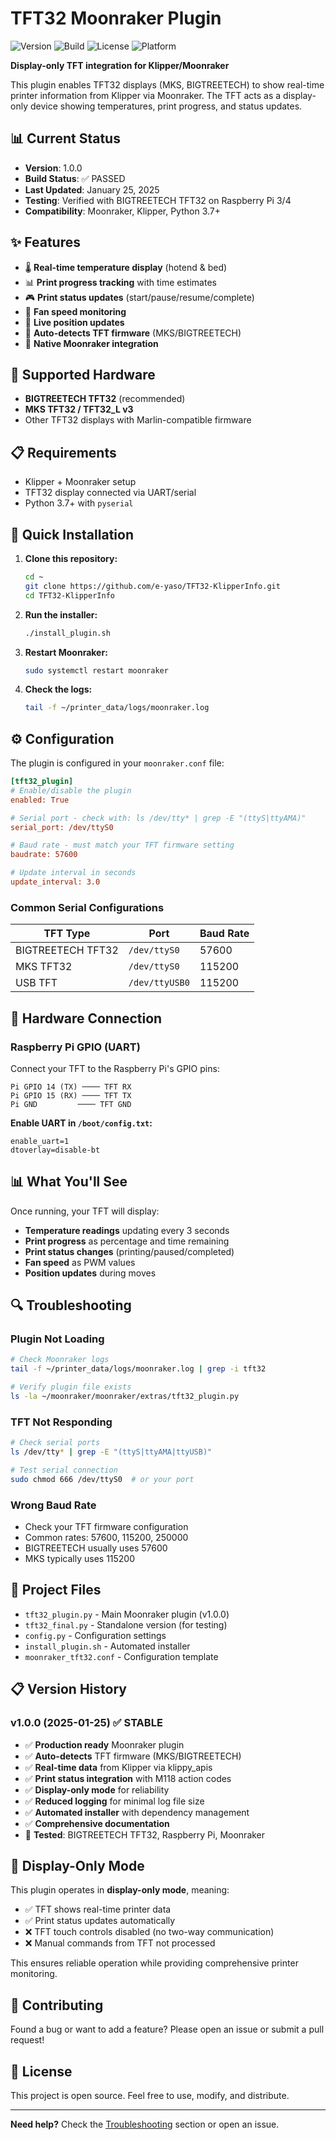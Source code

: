 # TFT32 Moonraker Plugin

![Version](https://img.shields.io/badge/Version-1.0.0-blue.svg)
![Build](https://img.shields.io/badge/Build-PASSED-brightgreen.svg)
![License](https://img.shields.io/badge/License-MIT-yellow.svg)
![Platform](https://img.shields.io/badge/Platform-Raspberry%20Pi-red.svg)

**Display-only TFT integration for Klipper/Moonraker**

This plugin enables TFT32 displays (MKS, BIGTREETECH) to show real-time printer information from Klipper via Moonraker. The TFT acts as a display-only device showing temperatures, print progress, and status updates.

## 📊 Current Status

- **Version**: 1.0.0
- **Build Status**: ✅ PASSED
- **Last Updated**: January 25, 2025
- **Testing**: Verified with BIGTREETECH TFT32 on Raspberry Pi 3/4
- **Compatibility**: Moonraker, Klipper, Python 3.7+

## ✨ Features

- 🌡️ **Real-time temperature display** (hotend & bed)
- 📊 **Print progress tracking** with time estimates  
- 🎮 **Print status updates** (start/pause/resume/complete)
- 💨 **Fan speed monitoring**
- 📍 **Live position updates**
- 🔧 **Auto-detects TFT firmware** (MKS/BIGTREETECH)
- 🚀 **Native Moonraker integration**

## 🔌 Supported Hardware

- **BIGTREETECH TFT32** (recommended)
- **MKS TFT32 / TFT32_L v3**
- Other TFT32 displays with Marlin-compatible firmware

## 📋 Requirements

- Klipper + Moonraker setup
- TFT32 display connected via UART/serial
- Python 3.7+ with `pyserial`

## 🚀 Quick Installation

1. **Clone this repository:**
   ```bash
   cd ~
   git clone https://github.com/e-yaso/TFT32-KlipperInfo.git
   cd TFT32-KlipperInfo
   ```

2. **Run the installer:**
   ```bash
   ./install_plugin.sh
   ```

3. **Restart Moonraker:**
   ```bash
   sudo systemctl restart moonraker
   ```

4. **Check the logs:**
   ```bash
   tail -f ~/printer_data/logs/moonraker.log
   ```

## ⚙️ Configuration

The plugin is configured in your `moonraker.conf` file:

```ini
[tft32_plugin]
# Enable/disable the plugin
enabled: True

# Serial port - check with: ls /dev/tty* | grep -E "(ttyS|ttyAMA)"
serial_port: /dev/ttyS0

# Baud rate - must match your TFT firmware setting
baudrate: 57600

# Update interval in seconds
update_interval: 3.0
```

### Common Serial Configurations

| TFT Type | Port | Baud Rate |
|----------|------|-----------|
| BIGTREETECH TFT32 | `/dev/ttyS0` | 57600 |
| MKS TFT32 | `/dev/ttyS0` | 115200 |
| USB TFT | `/dev/ttyUSB0` | 115200 |

## 🔧 Hardware Connection

### Raspberry Pi GPIO (UART)

Connect your TFT to the Raspberry Pi's GPIO pins:

```
Pi GPIO 14 (TX) ──── TFT RX
Pi GPIO 15 (RX) ──── TFT TX  
Pi GND         ──── TFT GND
```

**Enable UART in `/boot/config.txt`:**
```
enable_uart=1
dtoverlay=disable-bt
```

## 📊 What You'll See

Once running, your TFT will display:

- **Temperature readings** updating every 3 seconds
- **Print progress** as percentage and time remaining
- **Print status changes** (printing/paused/completed)
- **Fan speed** as PWM values
- **Position updates** during moves

## 🔍 Troubleshooting

### Plugin Not Loading
```bash
# Check Moonraker logs
tail -f ~/printer_data/logs/moonraker.log | grep -i tft32

# Verify plugin file exists
ls -la ~/moonraker/moonraker/extras/tft32_plugin.py
```

### TFT Not Responding
```bash
# Check serial ports
ls /dev/tty* | grep -E "(ttyS|ttyAMA|ttyUSB)"

# Test serial connection
sudo chmod 666 /dev/ttyS0  # or your port
```

### Wrong Baud Rate
- Check your TFT firmware configuration
- Common rates: 57600, 115200, 250000
- BIGTREETECH usually uses 57600
- MKS typically uses 115200

## 📁 Project Files

- `tft32_plugin.py` - Main Moonraker plugin (v1.0.0)
- `tft32_final.py` - Standalone version (for testing)
- `config.py` - Configuration settings
- `install_plugin.sh` - Automated installer
- `moonraker_tft32.conf` - Configuration template

## 📋 Version History

### v1.0.0 (2025-01-25) ✅ STABLE
- ✅ **Production ready** Moonraker plugin
- ✅ **Auto-detects** TFT firmware (MKS/BIGTREETECH)
- ✅ **Real-time data** from Klipper via klippy_apis
- ✅ **Print status integration** with M118 action codes
- ✅ **Display-only mode** for reliability
- ✅ **Reduced logging** for minimal log file size
- ✅ **Automated installer** with dependency management
- ✅ **Comprehensive documentation**
- 🧪 **Tested**: BIGTREETECH TFT32, Raspberry Pi, Moonraker

## 🎯 Display-Only Mode

This plugin operates in **display-only mode**, meaning:

- ✅ TFT shows real-time printer data
- ✅ Print status updates automatically
- ❌ TFT touch controls disabled (no two-way communication)
- ❌ Manual commands from TFT not processed

This ensures reliable operation while providing comprehensive printer monitoring.

## 🤝 Contributing

Found a bug or want to add a feature? Please open an issue or submit a pull request!

## 📄 License

This project is open source. Feel free to use, modify, and distribute.

---

**Need help?** Check the [Troubleshooting](#-troubleshooting) section or open an issue. 